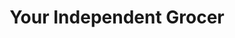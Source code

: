 ---
title: "Your Independent Grocer"
url: /kapuskasing/your-independent-grocer/
shop: supermarket
---